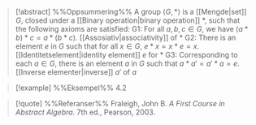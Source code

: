 
> [!abstract] %%Oppsummering%%
> A group $\langle G, \ast \rangle$ is a [[Mengde|set]] $G$, closed under a [[Binary operation|binary operation]] $\ast$, such that the following axioms are satisfied: 
> G1: For all $a,b,c \in G$, we have $(a \ast b) \ast c = a\ast (b\ast c)$. [[Assosiativ|associativity]] of $\ast$
> G2: There is an element $e$ in $G$ such that for all $x \in G$, $e\ast x = x\ast e=x$. [[Identitetselement|identity element]] $e$ for $\ast$ 
> G3: Corresponding to each $a \in G$, there is an element $a$ in $G$ such that $a\ast a'=a'\ast a=e$. [[Inverse elementer|inverse]] $a'$ of $a$

> [!example] %%Eksempel%%
> 4.2 

> [!quote] %%Referanser%%
> Fraleigh, John B. _A First Course in Abstract Algebra_. 7th ed., Pearson, 2003.